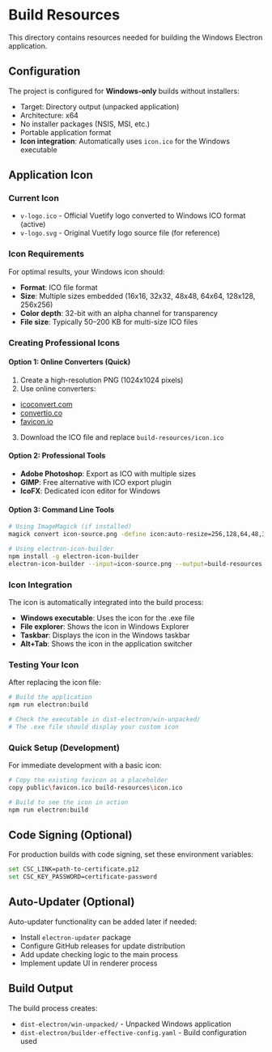 # Build Resources

This directory contains resources needed for building the Windows Electron application.

## Configuration

The project is configured for **Windows-only** builds without installers:

- Target: Directory output (unpacked application)
- Architecture: x64
- No installer packages (NSIS, MSI, etc.)
- Portable application format
- **Icon integration**: Automatically uses `icon.ico` for the Windows executable

## Application Icon

### Current Icon

- `v-logo.ico` - Official Vuetify logo converted to Windows ICO format (active)
- `v-logo.svg` - Original Vuetify logo source file (for reference)

### Icon Requirements

For optimal results, your Windows icon should:

- **Format**: ICO file format
- **Size**: Multiple sizes embedded (16x16, 32x32, 48x48, 64x64, 128x128, 256x256)
- **Color depth**: 32-bit with an alpha channel for transparency
- **File size**: Typically 50–200 KB for multi-size ICO files

### Creating Professional Icons

#### Option 1: Online Converters (Quick)

1. Create a high-resolution PNG (1024x1024 pixels)
2. Use online converters:
  - [icoconvert.com](https://icoconvert.com/)
  - [convertio.co](https://convertio.co/png-ico/)
  - [favicon.io](https://favicon.io/favicon-converter/)
3. Download the ICO file and replace `build-resources/icon.ico`

#### Option 2: Professional Tools

- **Adobe Photoshop**: Export as ICO with multiple sizes
- **GIMP**: Free alternative with ICO export plugin
- **IcoFX**: Dedicated icon editor for Windows

#### Option 3: Command Line Tools

```bash
# Using ImageMagick (if installed)
magick convert icon-source.png -define icon:auto-resize=256,128,64,48,32,16 icon.ico

# Using electron-icon-builder
npm install -g electron-icon-builder
electron-icon-builder --input=icon-source.png --output=build-resources --flatten
```

### Icon Integration

The icon is automatically integrated into the build process:

- **Windows executable**: Uses the icon for the .exe file
- **File explorer**: Shows the icon in Windows Explorer
- **Taskbar**: Displays the icon in the Windows taskbar
- **Alt+Tab**: Shows the icon in the application switcher

### Testing Your Icon

After replacing the icon file:

```bash
# Build the application
npm run electron:build

# Check the executable in dist-electron/win-unpacked/
# The .exe file should display your custom icon
```

### Quick Setup (Development)

For immediate development with a basic icon:

```bash
# Copy the existing favicon as a placeholder
copy public\favicon.ico build-resources\icon.ico

# Build to see the icon in action
npm run electron:build
```

## Code Signing (Optional)

For production builds with code signing, set these environment variables:

```bash
set CSC_LINK=path-to-certificate.p12
set CSC_KEY_PASSWORD=certificate-password
```

## Auto-Updater (Optional)

Auto-updater functionality can be added later if needed:

- Install `electron-updater` package
- Configure GitHub releases for update distribution
- Add update checking logic to the main process
- Implement update UI in renderer process

## Build Output

The build process creates:

- `dist-electron/win-unpacked/` - Unpacked Windows application
- `dist-electron/builder-effective-config.yaml` - Build configuration used
